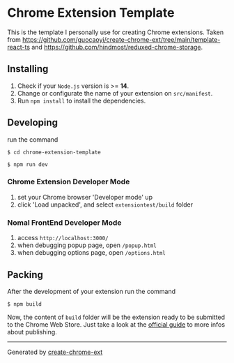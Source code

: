 # Chrome Extension Template

This is the template I personally use for creating Chrome extensions. Taken from https://github.com/guocaoyi/create-chrome-ext/tree/main/template-react-ts and https://github.com/hindmost/reduxed-chrome-storage.

## Installing

1. Check if your `Node.js` version is >= **14**.
2. Change or configurate the name of your extension on `src/manifest`.
3. Run `npm install` to install the dependencies.

## Developing

run the command

```shell
$ cd chrome-extension-template

$ npm run dev
```

### Chrome Extension Developer Mode

1. set your Chrome browser 'Developer mode' up
2. click 'Load unpacked', and select `extensiontest/build` folder

### Nomal FrontEnd Developer Mode

1. access `http://localhost:3000/`
2. when debugging popup page, open `/popup.html`
3. when debugging options page, open `/options.html`

## Packing

After the development of your extension run the command

```shell
$ npm build
```

Now, the content of `build` folder will be the extension ready to be submitted to the Chrome Web Store. Just take a look at the [official guide](https://developer.chrome.com/webstore/publish) to more infos about publishing.

---

Generated by [create-chrome-ext](https://github.com/guocaoyi/create-chrome-ext)
